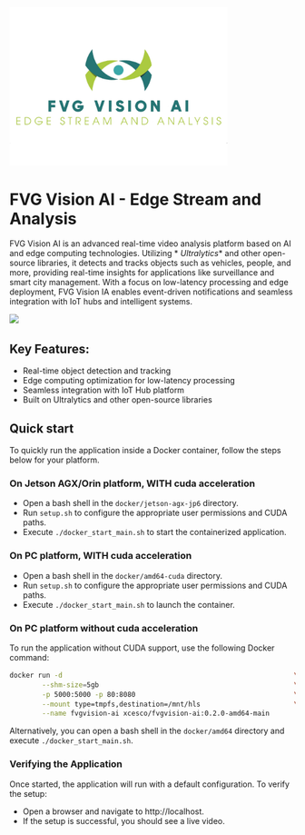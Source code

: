 <img src="docs/fvg%20vision%20ai-trasparent.png" width="384px"/>

# FVG Vision AI - Edge Stream and Analysis

FVG Vision AI is an advanced real-time video analysis platform based on AI and edge computing technologies. Utilizing *
*Ultralytics** and other open-source libraries, it detects and tracks objects such as vehicles, people, and more,
providing real-time insights for applications like surveillance and smart city management. With a focus on low-latency
processing and edge deployment, FVG Vision IA enables event-driven notifications and seamless integration with IoT hubs
and intelligent systems.

<img src="https://github.com/user-attachments/assets/71cbe0cb-072c-4102-abb7-0348f6d34a2a" width="600px"/>

## Key Features:

- Real-time object detection and tracking
- Edge computing optimization for low-latency processing
- Seamless integration with IoT Hub platform
- Built on Ultralytics and other open-source libraries

## Quick start

To quickly run the application inside a Docker container, follow the steps below for your platform.

### On Jetson AGX/Orin platform, WITH cuda acceleration

- Open a bash shell in the `docker/jetson-agx-jp6` directory.
- Run `setup.sh` to configure the appropriate user permissions and CUDA paths.
- Execute `./docker_start_main.sh` to start the containerized application.

### On PC platform, WITH cuda acceleration

- Open a bash shell in the `docker/amd64-cuda` directory.
- Run `setup.sh` to configure the appropriate user permissions and CUDA paths.
- Execute `./docker_start_main.sh` to launch the container.

### On PC platform without cuda acceleration

To run the application without CUDA support, use the following Docker command:

```bash
docker run -d                                                         \
        --shm-size=5gb                                                \
        -p 5000:5000 -p 80:8080                                       \
  	    --mount type=tmpfs,destination=/mnt/hls                       \
	    --name fvgvision-ai xcesco/fvgvision-ai:0.2.0-amd64-main
```

Alternatively, you can open a bash shell in the `docker/amd64` directory and execute `./docker_start_main.sh`.

### Verifying the Application

Once started, the application will run with a default configuration. To verify the setup:

- Open a browser and navigate to http://localhost.
- If the setup is successful, you should see a live video.






